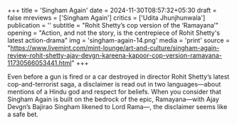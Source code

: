 +++
title = 'Singham Again'
date = 2024-11-30T08:57:32+05:30
draft = false
mreviews = ['Singham Again']
critics = ['Udita Jhunjhunwala']
publication = ''
subtitle = "Rohit Shetty’s cop version of the ‘Ramayana’"
opening = "Action, and not the story, is the centrepiece of Rohit Shetty's latest action-drama"
img = 'singham-again-14.png'
media = 'print'
source = "https://www.livemint.com/mint-lounge/art-and-culture/singham-again-review-rohit-shetty-ajay-devgn-kareena-kapoor-cop-version-ramayana-11730566053441.html"
+++

Even before a gun is fired or a car destroyed in director Rohit Shetty’s latest cop-and-terrorist saga, a disclaimer is read out in two languages—about mentions of a Hindu god and respect for beliefs. When you consider that Singham Again is built on the bedrock of the epic, Ramayana—with Ajay Devgn’s Bajirao Singham likened to Lord Rama—, the disclaimer seems like a safe bet.
